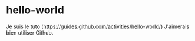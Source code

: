 # hello-world
Je suis le tuto (https://guides.github.com/activities/hello-world/)
J'aimerais bien utiliser Github.
